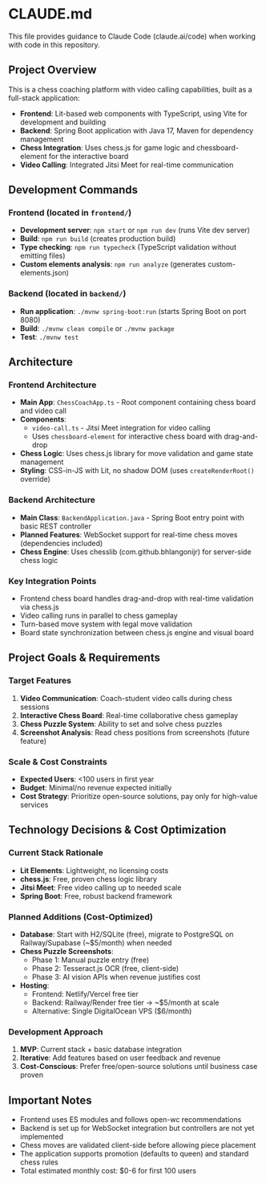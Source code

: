 # CLAUDE.md

This file provides guidance to Claude Code (claude.ai/code) when working with code in this repository.

## Project Overview

This is a chess coaching platform with video calling capabilities, built as a full-stack application:

- **Frontend**: Lit-based web components with TypeScript, using Vite for development and building
- **Backend**: Spring Boot application with Java 17, Maven for dependency management
- **Chess Integration**: Uses chess.js for game logic and chessboard-element for the interactive board
- **Video Calling**: Integrated Jitsi Meet for real-time communication

## Development Commands

### Frontend (located in `frontend/`)
- **Development server**: `npm start` or `npm run dev` (runs Vite dev server)
- **Build**: `npm run build` (creates production build)
- **Type checking**: `npm run typecheck` (TypeScript validation without emitting files)
- **Custom elements analysis**: `npm run analyze` (generates custom-elements.json)

### Backend (located in `backend/`)
- **Run application**: `./mvnw spring-boot:run` (starts Spring Boot on port 8080)
- **Build**: `./mvnw clean compile` or `./mvnw package`
- **Test**: `./mvnw test`

## Architecture

### Frontend Architecture
- **Main App**: `ChessCoachApp.ts` - Root component containing chess board and video call
- **Components**: 
  - `video-call.ts` - Jitsi Meet integration for video calling
  - Uses `chessboard-element` for interactive chess board with drag-and-drop
- **Chess Logic**: Uses chess.js library for move validation and game state management
- **Styling**: CSS-in-JS with Lit, no shadow DOM (uses `createRenderRoot()` override)

### Backend Architecture
- **Main Class**: `BackendApplication.java` - Spring Boot entry point with basic REST controller
- **Planned Features**: WebSocket support for real-time chess moves (dependencies included)
- **Chess Engine**: Uses chesslib (com.github.bhlangonijr) for server-side chess logic

### Key Integration Points
- Frontend chess board handles drag-and-drop with real-time validation via chess.js
- Video calling runs in parallel to chess gameplay
- Turn-based move system with legal move validation
- Board state synchronization between chess.js engine and visual board

## Project Goals & Requirements

### Target Features
1. **Video Communication**: Coach-student video calls during chess sessions
2. **Interactive Chess Board**: Real-time collaborative chess gameplay
3. **Chess Puzzle System**: Ability to set and solve chess puzzles
4. **Screenshot Analysis**: Read chess positions from screenshots (future feature)

### Scale & Cost Constraints
- **Expected Users**: <100 users in first year
- **Budget**: Minimal/no revenue expected initially
- **Cost Strategy**: Prioritize open-source solutions, pay only for high-value services

## Technology Decisions & Cost Optimization

### Current Stack Rationale
- **Lit Elements**: Lightweight, no licensing costs
- **chess.js**: Free, proven chess logic library
- **Jitsi Meet**: Free video calling up to needed scale
- **Spring Boot**: Free, robust backend framework

### Planned Additions (Cost-Optimized)
- **Database**: Start with H2/SQLite (free), migrate to PostgreSQL on Railway/Supabase (~$5/month) when needed
- **Chess Puzzle Screenshots**: 
  - Phase 1: Manual puzzle entry (free)
  - Phase 2: Tesseract.js OCR (free, client-side)
  - Phase 3: AI vision APIs when revenue justifies cost
- **Hosting**: 
  - Frontend: Netlify/Vercel free tier
  - Backend: Railway/Render free tier → ~$5/month at scale
  - Alternative: Single DigitalOcean VPS ($6/month)

### Development Approach
1. **MVP**: Current stack + basic database integration
2. **Iterative**: Add features based on user feedback and revenue
3. **Cost-Conscious**: Prefer free/open-source solutions until business case proven

## Important Notes

- Frontend uses ES modules and follows open-wc recommendations
- Backend is set up for WebSocket integration but controllers are not yet implemented
- Chess moves are validated client-side before allowing piece placement
- The application supports promotion (defaults to queen) and standard chess rules
- Total estimated monthly cost: $0-6 for first 100 users
